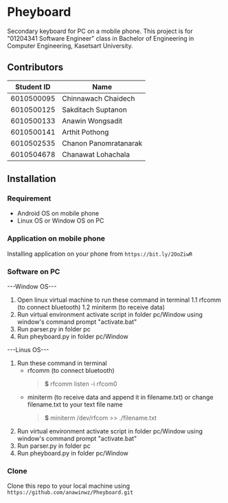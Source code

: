 # Pheyboard
Secondary keyboard for PC on a mobile phone.
This project is for "01204341 Software Engineer" class in Bachelor of Engineering in Computer Engineering, Kasetsart University.

## Contributors
| Student ID | Name |
| ---------- | ---- |
| 6010500095 | Chinnawach Chaidech |
| 6010500125 | Sakditach Suptanon |
| 6010500133 | Anawin Wongsadit |
| 6010500141 | Arthit Pothong |
| 6010502535 | Chanon Panomratanarak |
| 6010504678 | Chanawat Lohachala |

## Installation

### Requirement
- Android OS on mobile phone
- Linux OS or Window OS on PC

### Application on mobile phone
Installing application on your phone from `https://bit.ly/2OoZiwR`

### Software on PC
---Window OS---
1. Open linux virtual machine to run these command in terminal
   1.1 rfcomm (to connect bluetooth)
   1.2 miniterm (to receive data)
2. Run virtual environment activate script in folder pc/Window using window's command prompt "activate.bat"
3. Run parser.py in folder pc
4. Run pheyboard.py in folder pc/Window

---Linus OS---
1. Run these command in terminal
   - rfcomm (to connect bluetooth)
      > __$__ rfcomm listen -i rfcom0
   - miniterm (to receive data and append it in filename.txt) or change filename.txt to your text file name
      > __$__ miniterm /dev/rfcom >> ./filename.txt
2. Run virtual environment activate script in folder pc/Window using window's command prompt "activate.bat"
3. Run parser.py in folder pc
4. Run pheyboard.py in folder pc/Window

### Clone
Clone this repo to your local machine using `https://github.com/anawinwz/Pheyboard.git`
